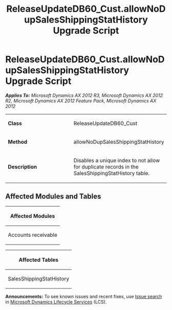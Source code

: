 ﻿---
title: ReleaseUpdateDB60_Cust.allowNoDupSalesShippingStatHistory Upgrade Script
TOCTitle: ReleaseUpdateDB60_Cust.allowNoDupSalesShippingStatHistory Upgrade Script
ms:assetid: f681673a-ba43-7d13-3fbb-8430060506c3
ms:mtpsurl: https://msdn.microsoft.com/en-us/library/JJ737565(v=AX.60)
ms:contentKeyID: 49712258
ms.date: 05/18/2015
mtps_version: v=AX.60
---

# ReleaseUpdateDB60\_Cust.allowNoDupSalesShippingStatHistory Upgrade Script 


_**Applies To:** Microsoft Dynamics AX 2012 R3, Microsoft Dynamics AX 2012 R2, Microsoft Dynamics AX 2012 Feature Pack, Microsoft Dynamics AX 2012_

<table>
<colgroup>
<col style="width: 50%" />
<col style="width: 50%" />
</colgroup>
<tbody>
<tr class="odd">
<td><p><strong>Class</strong></p></td>
<td><p>ReleaseUpdateDB60_Cust</p></td>
</tr>
<tr class="even">
<td><p><strong>Method</strong></p></td>
<td><p>allowNoDupSalesShippingStatHistory</p></td>
</tr>
<tr class="odd">
<td><p><strong>Description</strong></p></td>
<td><p>Disables a unique index to not allow for duplicate records in the SalesShippingStatHistory table.</p></td>
</tr>
</tbody>
</table>


## Affected Modules and Tables

<table>
<colgroup>
<col style="width: 100%" />
</colgroup>
<thead>
<tr class="header">
<th><p>Affected Modules</p></th>
</tr>
</thead>
<tbody>
<tr class="odd">
<td><p>Accounts receivable</p></td>
</tr>
</tbody>
</table>


<table>
<colgroup>
<col style="width: 100%" />
</colgroup>
<thead>
<tr class="header">
<th><p>Affected Tables</p></th>
</tr>
</thead>
<tbody>
<tr class="odd">
<td><p>SalesShippingStatHistory</p></td>
</tr>
</tbody>
</table>

  
**Announcements:** To see known issues and recent fixes, use [Issue search](http://go.microsoft.com/fwlink/?linkid=389258) in [Microsoft Dynamics Lifecycle Services](http://go.microsoft.com/fwlink/?linkid=306505) (LCS).

